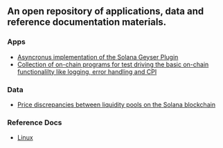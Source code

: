 ## An open repository of applications, data and reference documentation materials. 
### Apps
* [Asyncronus implementation of the Solana Geyser Plugin](solana/plugin)
* [Collection of on-chain programs for test driving the basic on-chain functionalilty like logging, error handling and CPI](solana/programs)
### Data
* [Price discrepancies between liquidity pools on the Solana blockchain](solana/data)

### Reference Docs
* [Linux](https://github.com/andreimontchik/public/wiki/linux)
